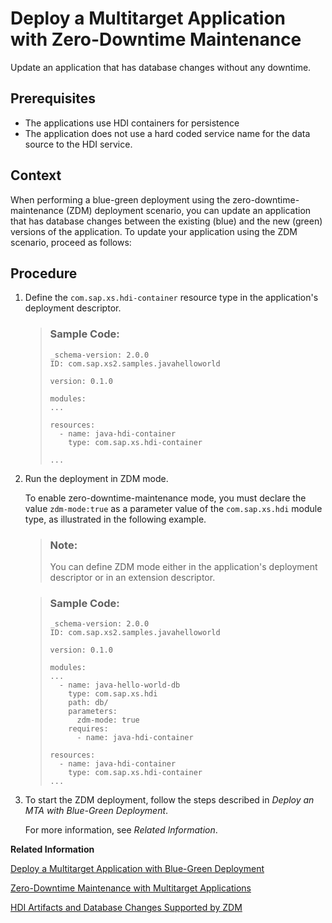 <!-- loiof33557bc693e42f393024958d52cd797 -->

# Deploy a Multitarget Application with Zero-Downtime Maintenance

Update an application that has database changes without any downtime.



<a name="loiof33557bc693e42f393024958d52cd797__prereq_sf4_nk5_1cb"/>

## Prerequisites

-   The applications use HDI containers for persistence
-   The application does not use a hard coded service name for the data source to the HDI service.



## Context

When performing a blue-green deployment using the zero-downtime-maintenance \(ZDM\) deployment scenario, you can update an application that has database changes between the existing \(blue\) and the new \(green\) versions of the application. To update your application using the ZDM scenario, proceed as follows:



<a name="loiof33557bc693e42f393024958d52cd797__steps_l2x_fx4_fdb"/>

## Procedure

1.  Define the `com.sap.xs.hdi-container` resource type in the application's deployment descriptor.

    > ### Sample Code:  
    > ```
    > _schema-version: 2.0.0
    > ID: com.sap.xs2.samples.javahelloworld
    > 
    > version: 0.1.0
    > 
    > modules:
    > ...
    > 
    > resources:
    >   - name: java-hdi-container
    >     type: com.sap.xs.hdi-container
    > 
    > ...
    > ```

2.  Run the deployment in ZDM mode.

    To enable zero-downtime-maintenance mode, you must declare the value `zdm-mode:true` as a parameter value of the `com.sap.xs.hdi` module type, as illustrated in the following example.

    > ### Note:  
    > You can define ZDM mode either in the application's deployment descriptor or in an extension descriptor.

    > ### Sample Code:  
    > ```
    > _schema-version: 2.0.0
    > ID: com.sap.xs2.samples.javahelloworld
    > 
    > version: 0.1.0
    > 
    > modules:
    > ...
    >   - name: java-hello-world-db
    >     type: com.sap.xs.hdi
    >     path: db/
    >     parameters:
    >       zdm-mode: true
    >     requires:
    >       - name: java-hdi-container
    > 
    > resources:
    >   - name: java-hdi-container
    >     type: com.sap.xs.hdi-container
    > ...
    > ```

3.  To start the ZDM deployment, follow the steps described in *Deploy an MTA with Blue-Green Deployment*.

    For more information, see *Related Information*.


**Related Information**  


[Deploy a Multitarget Application with Blue-Green Deployment](deploy-a-multitarget-application-with-blue-green-deployment-0cb13f1.md "The deploy service supports the blue-green deployment of stateless applications modeled as a multitarget application (MTA).")

[Zero-Downtime Maintenance with Multitarget Applications](zero-downtime-maintenance-with-multitarget-applications-a7afca8.md "The deploy service supports application updates using zero-downtime maintenance (ZDM).")

[HDI Artifacts and Database Changes Supported by ZDM](hdi-artifacts-and-database-changes-supported-by-zdm-58ff82e.md "Zero-downtime maintenance (ZDM) supports the HDI artifacts and database changes listed in this topic.")

